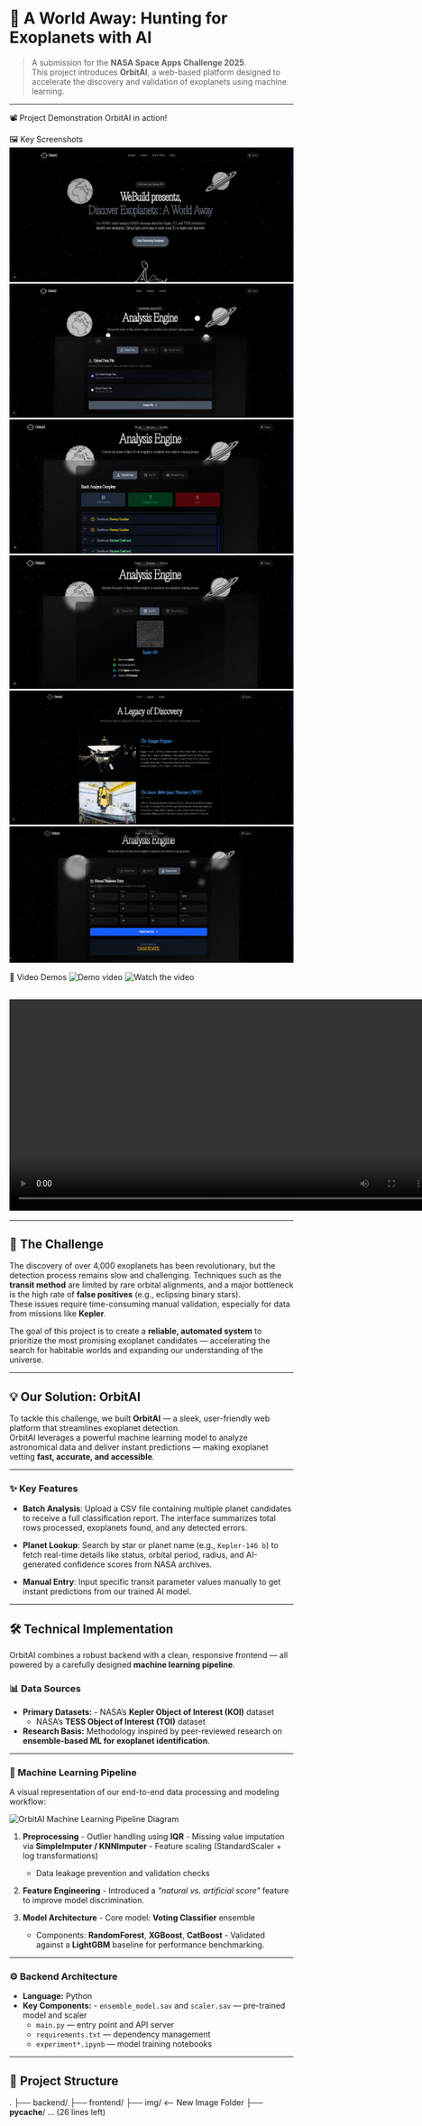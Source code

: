 # 🌌 A World Away: Hunting for Exoplanets with AI

> A submission for the **NASA Space Apps Challenge 2025**.  
> This project introduces **OrbitAI**, a web-based platform designed to accelerate the discovery and validation of exoplanets using machine learning.

---

📽️ Project Demonstration
OrbitAI in action!

🖼️ Key Screenshots
![Home Page Screenshot](media/images/home.png)
![Analysis Tab Screenshot](media/images/analysis.png)
![CSV Result Report](media/images/csv-result.png)
![Star ID Lookup](media/images/star-id.png)
![NASA Archive Details](media/images/archive.png)
![Manual Entry Mode](media/images/manual.png)

🎥 Video Demos
![Demo video](https://youtu.be/GWi4qGd9cGs)
![Watch the video](https://youtu.be/yCSASigQ0u0)

<br>
<video src="media/videos/analysis.mp4" controls width="750">
    Analysis Feature Demo
</video>

---

## 📜 The Challenge

The discovery of over 4,000 exoplanets has been revolutionary, but the detection process remains slow and challenging. Techniques such as the **transit method** are limited by rare orbital alignments, and a major bottleneck is the high rate of **false positives** (e.g., eclipsing binary stars).  
These issues require time-consuming manual validation, especially for data from missions like **Kepler**.

The goal of this project is to create a **reliable, automated system** to prioritize the most promising exoplanet candidates — accelerating the search for habitable worlds and expanding our understanding of the universe.

---

## 💡 Our Solution: OrbitAI

To tackle this challenge, we built **OrbitAI** — a sleek, user-friendly web platform that streamlines exoplanet detection.  
OrbitAI leverages a powerful machine learning model to analyze astronomical data and deliver instant predictions — making exoplanet vetting **fast, accurate, and accessible**.



---

### ✨ Key Features

- **Batch Analysis**: Upload a CSV file containing multiple planet candidates to receive a full classification report. The interface summarizes total rows processed, exoplanets found, and any detected errors.

- **Planet Lookup**: Search by star or planet name (e.g., `Kepler-146 b`) to fetch real-time details like status, orbital period, radius, and AI-generated confidence scores from NASA archives.

- **Manual Entry**: Input specific transit parameter values manually to get instant predictions from our trained AI model.

---

## 🛠️ Technical Implementation

OrbitAI combines a robust backend with a clean, responsive frontend — all powered by a carefully designed **machine learning pipeline**.

### 📊 Data Sources

- **Primary Datasets:** - NASA’s **Kepler Object of Interest (KOI)** dataset  
  - NASA’s **TESS Object of Interest (TOI)** dataset  
- **Research Basis:** Methodology inspired by peer-reviewed research on **ensemble-based ML for exoplanet identification**.

---

### 🤖 Machine Learning Pipeline

A visual representation of our end-to-end data processing and modeling workflow:

![OrbitAI Machine Learning Pipeline Diagram](img/ml_pipeline.png)

1. **Preprocessing** - Outlier handling using **IQR** - Missing value imputation via **SimpleImputer / KNNImputer** - Feature scaling (StandardScaler + log transformations)  
   - Data leakage prevention and validation checks  

2. **Feature Engineering** - Introduced a *"natural vs. artificial score"* feature to improve model discrimination.

3. **Model Architecture** - Core model: **Voting Classifier** ensemble  
   - Components: **RandomForest**, **XGBoost**, **CatBoost** - Validated against a **LightGBM** baseline for performance benchmarking.  

---

### ⚙️ Backend Architecture

- **Language:** Python  
- **Key Components:** - `ensemble_model.sav` and `scaler.sav` — pre-trained model and scaler  
  - `main.py` — entry point and API server  
  - `requirements.txt` — dependency management  
  - `experiment*.ipynb` — model training notebooks  

---

## 🌳 Project Structure


.
├── backend/
├── frontend/
├── img/                       <-- New Image Folder
├── __pycache__/
... (26 lines left)
